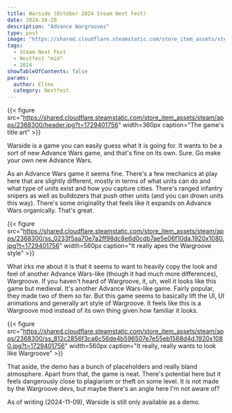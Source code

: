 ```yaml
---
title: Warside (October 2024 Steam Next Fest)
date: 2024-10-20
description: "Advance Wargrooves"
type: post
image: "https://shared.cloudflare.steamstatic.com/store_item_assets/steam/apps/2368300/header.jpg?t=1729401756"
tags:
  - Steam Next Fest
  - Nextfest "mid"
  - 2024
showTableOfContents: false
params:
  author: Eltee
  category: Nextfest
---
```


{{< figure src="https://shared.cloudflare.steamstatic.com/store_item_assets/steam/apps/2368300/header.jpg?t=1729401756" width=360px caption="The game's title art" >}}

Warside is a game you can easily guess what it is going for. It wants to be a sort of new Advance Wars game, and that's fine on its own. Sure. Go make your own new Advance Wars.

As an Advance Wars game it seems fine. There's a few mechanics at play here that are slightly different, mostly in terms of what units can do and what type of units exist and how you capture cities. There's ranged infantry snipers as well as bulldozers that push other units (and you can drown units this way). There's some originality that feels like it expands on Advance Wars organically. That's great.

{{< figure src="https://shared.cloudflare.steamstatic.com/store_item_assets/steam/apps/2368300/ss_0233f5aa70e7a2ff98dc8e6d0cdb7ae5e06f10da.1920x1080.jpg?t=1729401756" width=560px caption="It really apes the Wargroove style" >}}

What irks me about it is that it seems to want to heavily copy the look and feel of another Advance Wars-like (though it had much more differences), Wargroove. If you haven't heard of Wargroove, it, uh, well it looks like this game but medieval. It's another Advance Wars-like game. Fairly popular, they made two of them so far. But this game seems to basically lift the UI, UI animations and generally art style of Wargroove. It feels like this is a Wargroove mod instead of its own thing given how familiar it looks.

{{< figure src="https://shared.cloudflare.steamstatic.com/store_item_assets/steam/apps/2368300/ss_812c2856f3ca6c56de4b596507e7e55eb1568d4d.1920x1080.jpg?t=1729401756" width=560px caption="It really, really wants to look like Wargroove" >}}

That aside, the demo has a bunch of placeholders and really bland atmosphere. Apart from that, the game is neat. There's potential here but it feels dangerously close to plagiarism or theft on some level. It is not made by the Wargroove devs, but maybe there's an angle here I'm not aware of?

As of writing (2024-11-09), Warside is still only available as a demo.